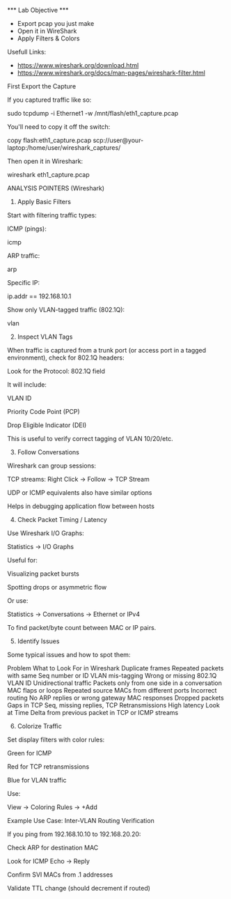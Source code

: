 *** Lab Objective ***

- Export pcap you just make
- Open it in WireShark
- Apply Filters & Colors


Usefull Links:

- https://www.wireshark.org/download.html
- https://www.wireshark.org/docs/man-pages/wireshark-filter.html



First Export the Capture

If you captured traffic like so:

sudo tcpdump -i Ethernet1 -w /mnt/flash/eth1_capture.pcap


You'll need to copy it off the switch:

copy flash:eth1_capture.pcap scp://user@your-laptop:/home/user/wireshark_captures/


Then open it in Wireshark:

wireshark eth1_capture.pcap




ANALYSIS POINTERS (Wireshark)




1. Apply Basic Filters

Start with filtering traffic types:

ICMP (pings):

icmp


ARP traffic:

arp


Specific IP:

ip.addr == 192.168.10.1


Show only VLAN-tagged traffic (802.1Q):

vlan





2. Inspect VLAN Tags

When traffic is captured from a trunk port (or access port in a tagged environment), check for 802.1Q headers:

Look for the Protocol: 802.1Q field

It will include:

VLAN ID

Priority Code Point (PCP)

Drop Eligible Indicator (DEI)

This is useful to verify correct tagging of VLAN 10/20/etc.





3. Follow Conversations

Wireshark can group sessions:

TCP streams:
Right Click → Follow → TCP Stream

UDP or ICMP equivalents also have similar options

Helps in debugging application flow between hosts



4. Check Packet Timing / Latency

Use Wireshark I/O Graphs:

Statistics → I/O Graphs

Useful for:

Visualizing packet bursts

Spotting drops or asymmetric flow

Or use:

Statistics → Conversations → Ethernet or IPv4


To find packet/byte count between MAC or IP pairs.




5. Identify Issues

Some typical issues and how to spot them:

Problem	What to Look For in Wireshark
Duplicate frames	Repeated packets with same Seq number or ID
VLAN mis-tagging	Wrong or missing 802.1Q VLAN ID
Unidirectional traffic	Packets only from one side in a conversation
MAC flaps or loops	Repeated source MACs from different ports
Incorrect routing	No ARP replies or wrong gateway MAC responses
Dropped packets	Gaps in TCP Seq, missing replies, TCP Retransmissions
High latency	Look at Time Delta from previous packet in TCP or ICMP streams




6. Colorize Traffic

Set display filters with color rules:

Green for ICMP

Red for TCP retransmissions

Blue for VLAN traffic

Use:

View → Coloring Rules → +Add



Example Use Case: Inter-VLAN Routing Verification

If you ping from 192.168.10.10 to 192.168.20.20:

Check ARP for destination MAC

Look for ICMP Echo → Reply

Confirm SVI MACs from .1 addresses

Validate TTL change (should decrement if routed)
